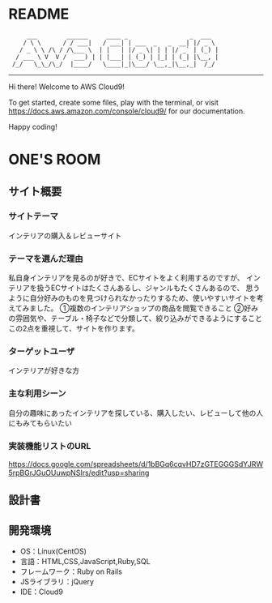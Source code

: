 # README

         ___        ______     ____ _                 _  ___  
        / \ \      / / ___|   / ___| | ___  _   _  __| |/ _ \ 
       / _ \ \ /\ / /\___ \  | |   | |/ _ \| | | |/ _` | (_) |
      / ___ \ V  V /  ___) | | |___| | (_) | |_| | (_| |\__, |
     /_/   \_\_/\_/  |____/   \____|_|\___/ \__,_|\__,_|  /_/ 
 ----------------------------------------------------------------- 


Hi there! Welcome to AWS Cloud9!

To get started, create some files, play with the terminal,
or visit https://docs.aws.amazon.com/console/cloud9/ for our documentation.

Happy coding!


# ONE'S ROOM

## サイト概要　
### サイトテーマ
インテリアの購入＆レビューサイト

### テーマを選んだ理由
私自身インテリアを見るのが好きで、ECサイトをよく利用するのですが、
インテリアを扱うECサイトはたくさんあるし、ジャンルもたくさんあるので、
思うように自分好みのものを見つけられなかったりするため、使いやすいサイトを考えてみました。
①複数のインテリアショップの商品を閲覧できること
②好みの雰囲気や、テーブル・椅子などで分類して、絞り込みができるようにすること
この2点を重視して、サイトを作ります。


### ターゲットユーザ
インテリアが好きな方

### 主な利用シーン
自分の趣味にあったインテリアを探している、購入したい、レビューして他の人にもみてもらいたい

### 実装機能リストのURL
https://docs.google.com/spreadsheets/d/1bBGq6cqvHD7zGTEGGGSdYJRW5rpBGrJGuOUuwpNSIrs/edit?usp=sharing


## 設計書


## 開発環境
- OS：Linux(CentOS)
- 言語：HTML,CSS,JavaScript,Ruby,SQL
- フレームワーク：Ruby on Rails
- JSライブラリ：jQuery
- IDE：Cloud9

